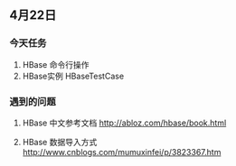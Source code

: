 ## 4月22日

### 今天任务
1. HBase 命令行操作
2. HBase实例 HBaseTestCase

### 遇到的问题
1.  HBase 中文参考文档 http://abloz.com/hbase/book.html

2.  HBase 数据导入方式 http://www.cnblogs.com/mumuxinfei/p/3823367.htm
